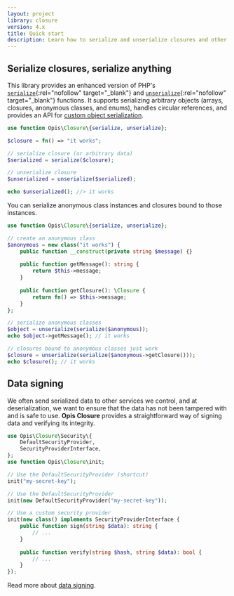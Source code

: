 ```yaml
---
layout: project
library: closure
version: 4.x
title: Quick start
description: Learn how to serialize and unserialize closures and other arbitrary data
---
```


## Serialize closures, serialize anything

This library provides an enhanced version of PHP's
[`serialize`](https://www.php.net/manual/en/function.serialize.php){:rel="nofollow" target="_blank"} and 
[`unserialize`](https://www.php.net/manual/en/function.unserialize.php){:rel="nofollow" target="_blank"} functions.
It supports serializing arbitrary objects (arrays, closures, anonymous classes, and enums),  handles circular references, 
and provides an API for [custom object serialization](./objects.html).

```php
use function Opis\Closure\{serialize, unserialize};

$closure = fn() => "it works";

// serialize closure (or arbitrary data)
$serialized = serialize($closure);

// unserialize closure
$unserialized = unserialize($serialized);

echo $unserialized(); //> it works
```

You can serialize anonymous class instances and closures bound to those instances.

```php
use function Opis\Closure\{serialize, unserialize};

// create an anonymous class
$anonymous = new class("it works") {
    public function __construct(private string $message) {}
    
    public function getMessage(): string {
        return $this->message;
    }
    
    public function getClosure(): \Closure {
        return fn() => $this->message;
    }
};

// serialize anonymous classes
$object = unserialize(serialize($anonymous));
echo $object->getMessage(); // it works

// closures bound to anonymous classes just work
$closure = unserialize(serialize($anonymous->getClosure()));
echo $closure(); // it works
```

## Data signing

We often send serialized data to other services we control, and at deserialization, we want to ensure 
that the data has not been tampered with and is safe to use. **Opis Closure** provides a straightforward 
way of signing data and verifying its integrity.

```php
use Opis\Closure\Security\{
    DefaultSecurityProvider,
    SecurityProviderInterface,
};
use function Opis\Closure\init;

// Use the DefaultSecurityProvider (shortcut)
init("my-secret-key");

// Use the DefaultSecurityProvider
init(new DefaultSecurityProvider("my-secret-key"));

// Use a custom security provider
init(new class() implements SecurityProviderInterface {
    public function sign(string $data): string {
        // ...
    }
    
    public function verify(string $hash, string $data): bool {
        // ...
    }
});
```

Read more about [data signing](./security.html).
